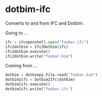 # dotbim-ifc

Converts to and from IFC and Dotbim.

Going to ...

```python
ifc = ifcopenshell.open("foobar.ifc")
ifc2dotbim = Ifc2Dotbim(ifc)
ifc2dotbim.execute()
ifc2dotbim.write("foobar.bim")
```

Coming from ...

```python
dotbim = dotbimpy.File.read("foobar.bim")
dotbim2ifc = Dotbim2Ifc(dotbim)
dotbim2ifc.execute()
dotbim2ifc.write("foobar.ifc")
```
